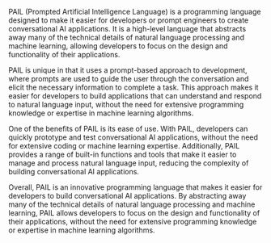 PAIL (Prompted Artificial Intelligence Language) is a programming language designed to make it easier for developers or prompt engineers to create conversational AI applications. It is a high-level language that abstracts away many of the technical details of natural language processing and machine learning, allowing developers to focus on the design and functionality of their applications.

PAIL is unique in that it uses a prompt-based approach to development, where prompts are used to guide the user through the conversation and elicit the necessary information to complete a task. This approach makes it easier for developers to build applications that can understand and respond to natural language input, without the need for extensive programming knowledge or expertise in machine learning algorithms.

One of the benefits of PAIL is its ease of use. With PAIL, developers can quickly prototype and test conversational AI applications, without the need for extensive coding or machine learning expertise. Additionally, PAIL provides a range of built-in functions and tools that make it easier to manage and process natural language input, reducing the complexity of building conversational AI applications.

Overall, PAIL is an innovative programming language that makes it easier for developers to build conversational AI applications. By abstracting away many of the technical details of natural language processing and machine learning, PAIL allows developers to focus on the design and functionality of their applications, without the need for extensive programming knowledge or expertise in machine learning algorithms.
